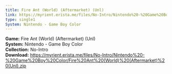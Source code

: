 ```yaml
---
title: Fire Ant (World) (Aftermarket) (Unl)
link: https://myrient.erista.me/files/No-Intro/Nintendo%20-%20Game%20Boy%20Color/Fire%20Ant%20(World)%20(Aftermarket)%20(Unl).zip
type: single1
System: Nintendo - Game Boy Color
---
```

<b>Game:</b> Fire Ant (World) (Aftermarket) (Unl)<br>
<b>System:</b> Nintendo - Game Boy Color<br>
<b>Collection:</b> No-Intro<br>
<b>Download:</b> https://myrient.erista.me/files/No-Intro/Nintendo%20-%20Game%20Boy%20Color/Fire%20Ant%20(World)%20(Aftermarket)%20(Unl).zip